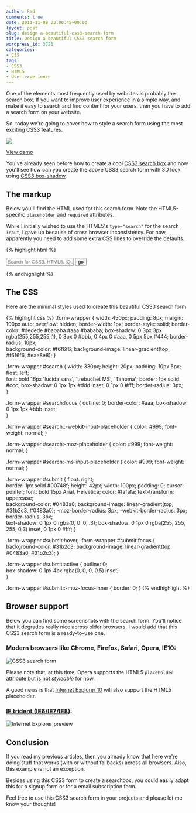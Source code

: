 ```yaml
---
author: Red
comments: true
date: 2011-11-08 03:00:45+00:00
layout: post
slug: design-a-beautiful-css3-search-form
title: Design a beautiful CSS3 search form
wordpress_id: 3721
categories:
- CSS
tags:
- CSS3
- HTML5
- User experience
---
```


One of the elements most frequently used by websites is probably the search box. If you want to improve user experience in a simple way, and make it easy to search and find content for your users, then you have to add a search form on your website.

So, today we're going to cover how to style a search form using the most exciting CSS3 features.

![](http://www.red-team-design.com/wp-content/uploads/2011/11/beautiful-css3-search-form.png)
<!-- more -->

[View demo](/wp-content/uploads/2011/11/beautiful-css3-search-form.html)

You've already seen before how to create a cool [CSS3 search box](/how-to-create-a-cool-and-usable-css3-search-box) and now you'll see how can you create the above CSS3 search form with 3D look using [CSS3 box-shadow](/how-to-create-slick-effects-with-css3-box-shadow).

## The markup

Below you'll find the HTML used for this search form. Note the HTML5-specific `placeholder` and `required` attributes.

While I initially wished to use the HTML5's `type="search"` for the search `input`, I gave up because of cross browser inconsistency. For now, apparently you need to add some extra CSS lines to override the defaults.

{% highlight html %}
<form class="form-wrapper">
    <input type="text" id="search" placeholder="Search for CSS3, HTML5, jQuery ..." required>
    <input type="submit" value="go" id="submit">
</form>
{% endhighlight %}
 
## The CSS

Here are the minimal styles used to create this beautiful CSS3 search form:

{% highlight css %}
.form-wrapper {
    width: 450px;
    padding: 8px;
    margin: 100px auto;
    overflow: hidden;
    border-width: 1px;
    border-style: solid;
    border-color: #dedede #bababa #aaa #bababa;
    box-shadow: 0 3px 3px rgba(255,255,255,.1), 0 3px 0 #bbb, 0 4px 0 #aaa, 0 5px 5px #444;
    border-radius: 10px;    
    background-color: #f6f6f6;
    background-image: linear-gradient(top, #f6f6f6, #eae8e8);
}

.form-wrapper #search {
    width: 330px;
    height: 20px;
    padding: 10px 5px;
    float: left;    
    font: bold 16px 'lucida sans', 'trebuchet MS', 'Tahoma';
    border: 1px solid #ccc;
    box-shadow: 0 1px 1px #ddd inset, 0 1px 0 #fff;
    border-radius: 3px;      
}

.form-wrapper #search:focus {
    outline: 0; 
    border-color: #aaa;
    box-shadow: 0 1px 1px #bbb inset;  
}

.form-wrapper #search::-webkit-input-placeholder {
   color: #999;
   font-weight: normal;
}

.form-wrapper #search:-moz-placeholder {
    color: #999;
    font-weight: normal;
}

.form-wrapper #search:-ms-input-placeholder {
    color: #999;
    font-weight: normal;
} 

.form-wrapper #submit {
    float: right;    
    border: 1px solid #00748f;
    height: 42px;
    width: 100px;
    padding: 0;
    cursor: pointer;
    font: bold 15px Arial, Helvetica;
    color: #fafafa;
    text-transform: uppercase;    
    background-color: #0483a0;
    background-image: linear-gradient(top, #31b2c3, #0483a0);
    -moz-border-radius: 3px;
    -webkit-border-radius: 3px;
    border-radius: 3px;      
    text-shadow: 0 1px 0 rgba(0, 0 ,0, .3);
    box-shadow: 0 1px 0 rgba(255, 255, 255, 0.3) inset, 0 1px 0 #fff;
}
  
.form-wrapper #submit:hover,
.form-wrapper #submit:focus {       
    background-color: #31b2c3;
    background-image: linear-gradient(top, #0483a0, #31b2c3);
}   
  
.form-wrapper #submit:active {
    outline: 0;    
    box-shadow: 0 1px 4px rgba(0, 0, 0, 0.5) inset;    
}
  
.form-wrapper #submit::-moz-focus-inner {
    border: 0;
}
{% endhighlight %}    

## Browser support

Below you can find some screenshots with the search form. You'll notice that it degrades really nice across older browsers. I would add that this CSS3 search form is a ready-to-use one.


### Modern browsers like Chrome, Firefox, Safari, Opera, IE10:

![CSS3 search form](http://www.red-team-design.com/wp-content/uploads/2011/11/beautiful-css3-search-form.png)

Please note that, at this time, Opera supports the HTML5 `placeholder` attribute but is not _styleable_ for now.

A good news is that [Internet Explorer 10](http://msdn.microsoft.com/en-us/ie/hh272905) will also support the HTML5 placeholder.

### [IE trident (IE6/IE7/IE8)](/how-to-solve-common-ie-bugs):

![Internet Explorer preview](http://www.red-team-design.com/wp-content/uploads/2011/11/beautiful-css3-search-form-ie-trident.png)

## Conclusion

If you read my previous articles, then you already know that here we're doing stuff that works (with or without fallbacks) across all browsers. Also, this example is not an exception. 

Besides using this CSS3 form to create a searchbox, you could easily adapt this for a signup form or for a email subscription form. 

Feel free to use this CSS3 search form in your projects and please let me know your thoughts!
